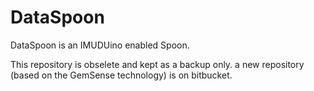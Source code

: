 # DataSpoon
DataSpoon is an IMUDUino enabled Spoon.

This repository is obselete and kept as a backup only. 
a new repository (based on the GemSense technology) is on bitbucket.
